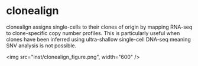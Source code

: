 # clonealign

clonealign assigns single-cells to their clones of origin by mapping RNA-seq to clone-specific copy number profiles. This is particularly useful when clones have been inferred using ultra-shallow single-cell DNA-seq meaning SNV analysis is not possible.

<img src="inst/clonealign_figure.png", width="600" />